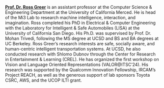 **[Prof. Dr. Ross Greer](https://www.rossgreer.com/)** is an assistant professor at the Computer Science & Engineering Department at the University of California Merced. 
He is head of the Mi3 Lab to research machine intelligence, interaction, and imagination. 
Ross completed his PhD in Electrical & Computer Engineering with the Laboratory for Intelligent & Safe Automobiles (LISA) at the University of California San Diego. 
His Ph.D. was supervised by Prof. Dr. Mohan Trivedi, following the MS degree at UCSD and BS and BA degrees at UC Berkeley. 
Ross Greer’s research interests are safe, socially aware, and human-centric intelligent transportation systems. 
At UCSD, he also conducted research with Shlomo Dubnov through the Center for Research in Entertainment & Learning (CREL). 
He has organized the first workshop on Vision and Language Oriented Representations (VALOR@ITSC’24). 
His research was supported by the Qualcomm Innovation Fellowship, IRCAM’s Project REACH, as well as the generous support of lab sponsors Toyota CSRC, AWS, and the UCOP ILTI grant. 